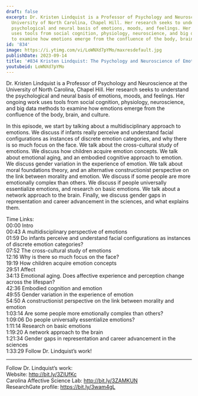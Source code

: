 ```yaml
---
draft: false
excerpt: Dr. Kristen Lindquist is a Professor of Psychology and Neuroscience at the
  University of North Carolina, Chapel Hill. Her research seeks to understand the
  psychological and neural basis of emotions, moods, and feelings. Her ongoing work
  uses tools from social cognition, physiology, neuroscience, and big data methods
  to examine how emotions emerge from the confluence of the body, brain, and culture.
id: '834'
image: https://i.ytimg.com/vi/LoWNXd7pYMo/maxresdefault.jpg
publishDate: 2023-09-14
title: '#834 Kristen Lindquist: The Psychology and Neuroscience of Emotions'
youtubeid: LoWNXd7pYMo
---
```

<div class="timelinks">

Dr. Kristen Lindquist is a Professor of Psychology and Neuroscience at the University of North Carolina, Chapel Hill. Her research seeks to understand the psychological and neural basis of emotions, moods, and feelings. Her ongoing work uses tools from social cognition, physiology, neuroscience, and big data methods to examine how emotions emerge from the confluence of the body, brain, and culture.

In this episode, we start by talking about a multidisciplinary approach to emotions. We discuss if infants really perceive and understand facial configurations as instances of discrete emotion categories, and why there is so much focus on the face. We talk about the cross-cultural study of emotions. We discuss how children acquire emotion concepts. We talk about emotional aging, and an embodied cognitive approach to emotion. We discuss gender variation in the experience of emotion. We talk about moral foundations theory, and an alternative constructionist perspective on the link between morality and emotion. We discuss if some people are more emotionally complex than others. We discuss if people universally essentialize emotions, and research on basic emotions. We talk about a network approach to the brain. Finally, we discuss gender gaps in representation and career advancement in the sciences, and what explains them.

Time Links:  
<time>00:00</time> Intro  
<time>00:43</time> A multidisciplinary perspective of emotions  
<time>01:59</time> Do infants perceive and understand facial configurations as instances of discrete emotion categories?  
<time>07:52</time> The cross-cultural study of emotions  
<time>12:16</time> Why is there so much focus on the face?  
<time>19:19</time> How children acquire emotion concepts  
<time>29:51</time> Affect  
<time>34:13</time> Emotional aging. Does affective experience and perception change across the lifespan?  
<time>42:36</time> Embodied cognition and emotion  
<time>49:55</time> Gender variation in the experience of emotion  
<time>54:50</time> A constructionist perspective on the link between morality and emotion  
<time>1:03:14</time> Are some people more emotionally complex than others?   
<time>1:09:06</time> Do people universally essentialize emotions?  
<time>1:11:14</time> Research on basic emotions  
<time>1:19:20</time> A network approach to the brain  
<time>1:21:34</time> Gender gaps in representation and career advancement in the sciences  
<time>1:33:29</time> Follow Dr. Lindquist’s work!

---

Follow Dr. Lindquist’s work:  
Website: http://bit.ly/3ZIUfKc  
Carolina Affective Science Lab: http://bit.ly/3ZAMKUN  
ResearchGate profile: https://bit.ly/3wam4gL
</div>

